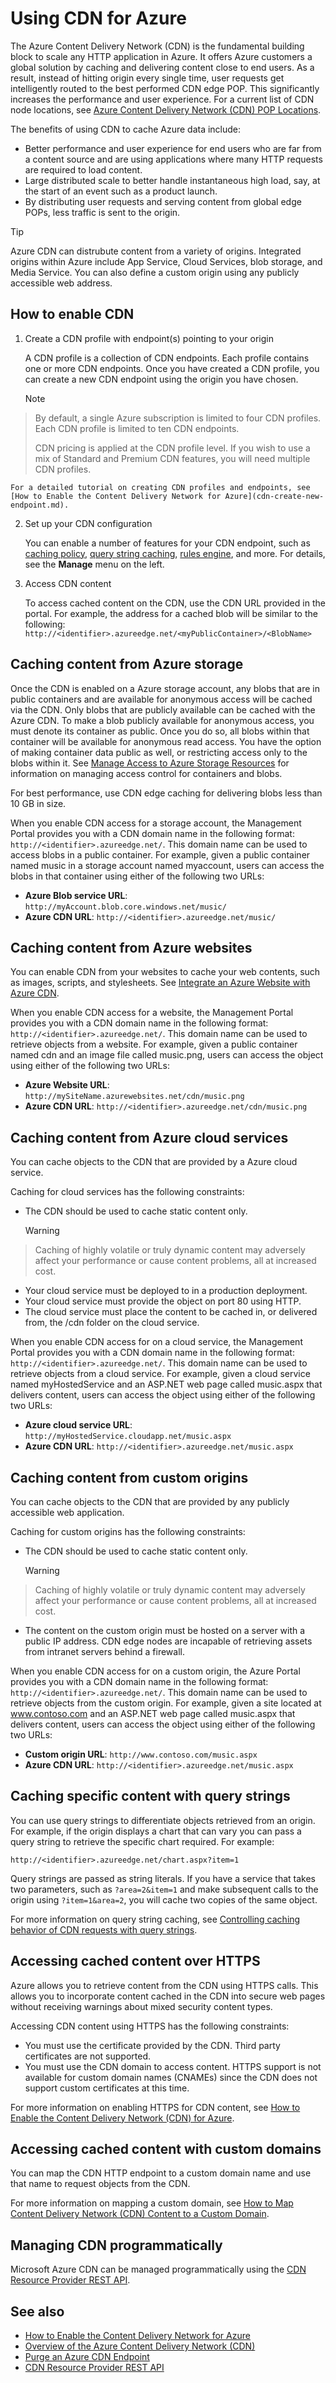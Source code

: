 <properties 
    pageTitle="How to use CDN | Microsoft Azure" 
    description="Learn how to use the Azure Content Delivery Network (CDN) to deliver high-bandwidth content by caching blobs and static content." 
    services="cdn" 
    documentationCenter=".net" 
    authors="camsoper" 
    manager="dwrede" 
    editor=""/>

<tags 
    ms.service="cdn" 
    ms.workload="tbd" 
    ms.tgt_pltfrm="na" 
    ms.devlang="na" 
    ms.topic="get-started-article" 
    ms.date="01/20/2016" 
    ms.author="casoper"/>


# Using CDN for Azure
The Azure Content Delivery Network (CDN) is the fundamental building block to scale any HTTP application in Azure. It offers Azure customers a global solution by caching and delivering content close to end users. As a result, instead of hitting origin every single time, user requests get intelligently routed to the best performed CDN edge POP. This significantly increases the performance and user experience. For a current list of
CDN node locations, see [Azure Content Delivery Network (CDN) POP Locations](cdn-pop-locations.md).

The benefits of using CDN to cache Azure data include:

* Better performance and user experience for end users who are far from a content source and are using applications where many HTTP requests are required to load content.
* Large distributed scale to better handle instantaneous high load, say, at the start of an event such as a product launch.
* By distributing user requests and serving content from global edge POPs, less traffic is sent to the origin.

> [!TIP]
> Azure CDN can distrubute content from a variety of origins.  Integrated origins within Azure include App Service, Cloud Services, blob storage, and Media Service.  You can also define a custom origin using any publicly accessible web address.
> 
> 
## How to enable CDN
1. Create a CDN profile with endpoint(s) pointing to your origin

    A CDN profile is a collection of CDN endpoints.  Each profile contains one or more CDN endpoints.  Once you have created a CDN profile, you can create a new CDN endpoint using the origin you have chosen.

   > [!NOTE]
> By default, a single Azure subscription is limited to four CDN profiles.  Each CDN profile is limited to ten CDN endpoints.
> 
> CDN pricing is applied at the CDN profile level.  If you wish to use a mix of Standard and Premium CDN features, you will need multiple CDN profiles.
> 
> 
    For a detailed tutorial on creating CDN profiles and endpoints, see [How to Enable the Content Delivery Network for Azure](cdn-create-new-endpoint.md).   

2. Set up your CDN configuration 

    You can enable a number of features for your CDN endpoint, such as [caching policy](cdn-caching-policy.md), [query string caching](cdn-query-string.md), [rules engine](cdn-rules-engine.md), and more.  For details, see the **Manage** menu on the left.  

3. Access CDN content

    To access cached content on the CDN, use the CDN URL provided in the portal. For example, the address for a cached blob will be similar to the following: `http://<identifier>.azureedge.net/<myPublicContainer>/<BlobName>`


## Caching content from Azure storage
Once the CDN is enabled on a Azure storage account, any blobs that are in public containers and are available for anonymous access will be cached via the CDN. Only blobs that are publicly available can be cached with the Azure CDN. To make a blob publicly available for anonymous access, you must denote its container as public. Once you do so, all blobs within that container will be available for anonymous read access. You have the option of making container data public as well, or restricting access only to the blobs within it. See [Manage Access to Azure Storage Resources](../storage/storage-manage-access-to-resources.md) for information on managing access control for containers and blobs.

For best performance, use CDN edge caching for delivering blobs less than 10 GB in size.

When you enable CDN access for a storage account, the Management Portal provides you with a CDN domain name in the following format: `http://<identifier>.azureedge.net/`. This domain name can be used to access blobs in a public container. For example, given a public container named music in a storage account named myaccount, users can access the blobs in that container using either of the following two URLs:

* **Azure Blob service URL**: `http://myAccount.blob.core.windows.net/music/` 
* **Azure CDN URL**: `http://<identifier>.azureedge.net/music/` 

## Caching content from Azure websites
You can enable CDN from your websites to cache your web contents, such as images, scripts, and stylesheets. See [Integrate an Azure Website with Azure CDN](../app-service-web/cdn-websites-with-cdn.md).

When you enable CDN access for a website, the Management Portal provides you with a CDN domain name in the following format: `http://<identifier>.azureedge.net/`. This domain name can be used to retrieve objects from a website. For example, given a public container named cdn and an image file called music.png, users can access the object using either of the following two URLs:

* **Azure Website URL**: `http://mySiteName.azurewebsites.net/cdn/music.png` 
* **Azure CDN URL**: `http://<identifier>.azureedge.net/cdn/music.png`

## Caching content from Azure cloud services
You can cache objects to the CDN that are provided by a Azure cloud service. 

Caching for cloud services has the following constraints: 

* The CDN should be used to cache static content only.

  > [!WARNING]
> Caching of highly volatile or truly dynamic content may adversely affect your performance or cause content problems, all at increased cost.
* Your cloud service must be deployed to in a production deployment.
* Your cloud service must provide the object on port 80 using HTTP.
* The cloud service must place the content to be cached in, or delivered from, the /cdn folder on the cloud service.

When you enable CDN access for on a cloud service, the Management Portal provides you with a CDN domain name in the following format: `http://<identifier>.azureedge.net/`. This domain name can be used to retrieve objects from a cloud service. For example, given a cloud service named myHostedService and an ASP.NET web page called music.aspx that delivers content, users can access the object using either of the following two URLs:

* **Azure cloud service URL**: `http://myHostedService.cloudapp.net/music.aspx` 
* **Azure CDN URL**: `http://<identifier>.azureedge.net/music.aspx` 

## Caching content from custom origins
You can cache objects to the CDN that are provided by any publicly accessible web application. 

Caching for custom origins has the following constraints: 

* The CDN should be used to cache static content only.

  > [!WARNING]
> Caching of highly volatile or truly dynamic content may adversely affect your performance or cause content problems, all at increased cost.
* The content on the custom origin must be hosted on a server with a public IP address.  CDN edge nodes are incapable of retrieving assets from intranet servers behind a firewall.

When you enable CDN access for on a custom origin, the Azure Portal provides you with a CDN domain name in the following format: `http://<identifier>.azureedge.net/`. This domain name can be used to retrieve objects from the custom origin. For example, given a site located at www.contoso.com and an ASP.NET web page called music.aspx that delivers content, users can access the object using either of the following two URLs:

* **Custom origin URL**: `http://www.contoso.com/music.aspx` 
* **Azure CDN URL**: `http://<identifier>.azureedge.net/music.aspx` 

## Caching specific content with query strings
You can use query strings to differentiate objects retrieved from an origin. For example, if the origin displays a chart that can vary you can pass a query string to retrieve the specific chart required. For example: 

`http://<identifier>.azureedge.net/chart.aspx?item=1`

Query strings are passed as string literals. If you have a service that takes two parameters, such as `?area=2&item=1` and make subsequent calls to the origin using `?item=1&area=2`, you will cache two copies of the same object.

For more information on query string caching, see [Controlling caching behavior of CDN requests with query strings](cdn-query-string.md).

## Accessing cached content over HTTPS
Azure allows you to retrieve content from the CDN using HTTPS calls. This allows you to incorporate content cached in the CDN into secure web pages without receiving warnings about mixed security content types.

Accessing CDN content using HTTPS has the following constraints:

* You must use the certificate provided by the CDN. Third party certificates are not supported.
* You must use the CDN domain to access content. HTTPS support is not available for custom domain names (CNAMEs) since the CDN does not support custom certificates at this time.

For more information on enabling HTTPS for CDN content, see [How to Enable the Content Delivery Network (CDN) for Azure](cdn-create-new-endpoint.md).

## Accessing cached content with custom domains
You can map the CDN HTTP endpoint to a custom domain name and use that name to request objects from the CDN.

For more information on mapping a custom domain, see [How to Map Content Delivery Network (CDN) Content to a Custom Domain](cdn-map-content-to-custom-domain.md).

## Managing CDN programmatically
Microsoft Azure CDN can be managed programmatically using the [CDN Resource Provider REST API](https://msdn.microsoft.com/library/mt634456.aspx). 

## See also
* [How to Enable the Content Delivery Network for Azure](cdn-create-new-endpoint.md)
* [Overview of the Azure Content Delivery Network (CDN)](cdn-overview.md)
* [Purge an Azure CDN Endpoint](cdn-purge-endpoint.md)
* [CDN Resource Provider REST API](https://msdn.microsoft.com/library/mt634456.aspx)


